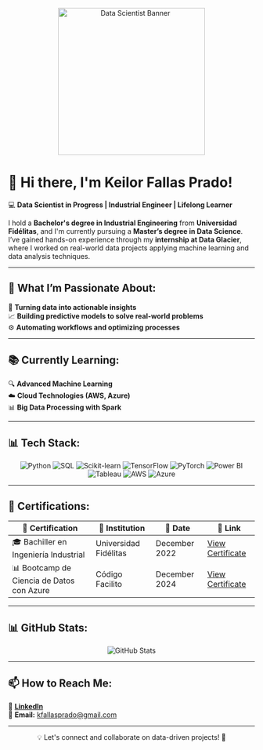 <p align="center">
  <img src="https://i.imgur.com/zN6xIbz.png" width="300px" alt="Data Scientist Banner"/>
</p>

# 👋 Hi there, I'm **Keilor Fallas Prado**!  

💻 **Data Scientist in Progress | Industrial Engineer | Lifelong Learner**  

I hold a **Bachelor's degree in Industrial Engineering** from **Universidad Fidélitas**, and I'm currently pursuing a **Master’s degree in Data Science**.  
I’ve gained hands-on experience through my **internship at Data Glacier**, where I worked on real-world data projects applying machine learning and data analysis techniques.

---

## 🚀 **What I’m Passionate About:**  
🎯 **Turning data into actionable insights**  
📈 **Building predictive models to solve real-world problems**  
⚙️ **Automating workflows and optimizing processes**

---

## 📚 **Currently Learning:**  
🔍 **Advanced Machine Learning**  
☁️ **Cloud Technologies (AWS, Azure)**  
📊 **Big Data Processing with Spark**

---

## 📊 **Tech Stack:**  
<p align="center">
  <img src="https://img.shields.io/badge/Python-3776AB?style=for-the-badge&logo=python&logoColor=white" alt="Python"/>
  <img src="https://img.shields.io/badge/SQL-4479A1?style=for-the-badge&logo=postgresql&logoColor=white" alt="SQL"/>
  <img src="https://img.shields.io/badge/Scikit--Learn-F7931E?style=for-the-badge&logo=scikit-learn&logoColor=white" alt="Scikit-learn"/>
  <img src="https://img.shields.io/badge/TensorFlow-FF6F00?style=for-the-badge&logo=tensorflow&logoColor=white" alt="TensorFlow"/>
  <img src="https://img.shields.io/badge/PyTorch-EE4C2C?style=for-the-badge&logo=pytorch&logoColor=white" alt="PyTorch"/>
  <img src="https://img.shields.io/badge/Power%20BI-F2C811?style=for-the-badge&logo=powerbi&logoColor=black" alt="Power BI"/>
  <img src="https://img.shields.io/badge/Tableau-E97627?style=for-the-badge&logo=tableau&logoColor=white" alt="Tableau"/>
  <img src="https://img.shields.io/badge/AWS-232F3E?style=for-the-badge&logo=amazon-aws&logoColor=white" alt="AWS"/>
  <img src="https://img.shields.io/badge/Azure-0078D4?style=for-the-badge&logo=microsoft-azure&logoColor=white" alt="Azure"/>
</p>

---

## 📜 **Certifications:**  
| 📄 **Certification**                     | 🏫 **Institution**          | 📆 **Date**       | 🔗 **Link** |
|------------------------------------------|----------------------------|-------------------|-------------|
| 🎓 Bachiller en Ingeniería Industrial     | Universidad Fidélitas       | December 2022     | [View Certificate](https://github.com/KeilorFP/Certificates/blob/main/TITULO%20UNIVERSIDAD.pdf) |
| 📊 Bootcamp de Ciencia de Datos con Azure | Código Facilito             | December 2024     | [View Certificate](https://github.com/KeilorFP/Certificates/blob/main/certificado.pdf) |

---

## 📊 **GitHub Stats:**  
<p align="center">
  <img src="https://github-readme-stats.vercel.app/api?username=KeilorFP&show_icons=true&theme=radical" alt="GitHub Stats"/>
</p>

---

## 📫 **How to Reach Me:**  
💼 [**LinkedIn**](https://www.linkedin.com/in/keilor-fallas-prado-55189b252)  
📧 **Email:** kfallasprado@gmail.com  

---

<p align="center">
  💡 Let's connect and collaborate on data-driven projects! 🚀  
</p>

